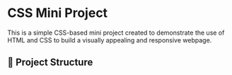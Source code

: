 # CSS Mini Project

This is a simple CSS-based mini project created to demonstrate the use of HTML and CSS to build a visually appealing and responsive webpage.

## 📁 Project Structure


